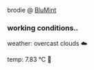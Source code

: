brodie @ [BluMint](https://www.linkedin.com/company/blumint-io/)

<!--weather_start-->
### working conditions..

weather: overcast clouds ☁️

temp: 7.83 °C 🧥

<!--weather_end-->
